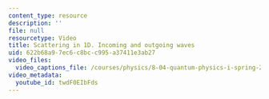 ```yaml
---
content_type: resource
description: ''
file: null
resourcetype: Video
title: Scattering in 1D. Incoming and outgoing waves
uid: 622b68a9-7ec6-c8bc-c995-a37411e3ab27
video_files:
  video_captions_file: /courses/physics/8-04-quantum-physics-i-spring-2016/video-lectures/part-2/scattering-in-1d.-incoming-and-outgoing-waves/twdF0EIbFds.vtt
video_metadata:
  youtube_id: twdF0EIbFds
---
```

